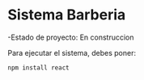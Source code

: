 <h1>Sistema Barberia</h1>

-Estado de proyecto: En construccion

Para ejecutar el sistema, debes poner:

```npm install react```
